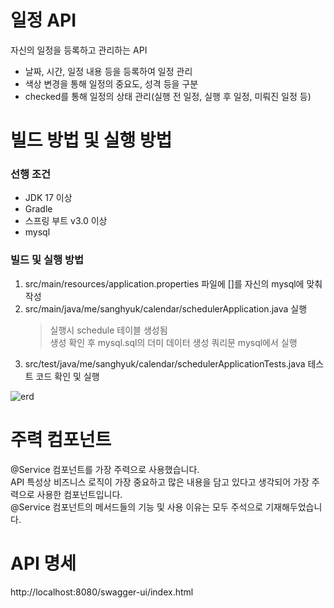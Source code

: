 # 일정 API
 자신의 일정을 등록하고 관리하는 API
 - 날짜, 시간, 일정 내용 등을 등록하여 일정 관리
 - 색상 변경을 통해 일정의 중요도, 성격 등을 구분
 - checked를 통해 일정의 상태 관리(실행 전 일정, 실행 후 일정, 미뤄진 일정 등)

# 빌드 방법 및 실행 방법

### 선행 조건
 - JDK 17 이상
 - Gradle
 - 스프링 부트 v3.0 이상
 - mysql

### 빌드 및 실행 방법
1. src/main/resources/application.properties 파일에 []를 자신의 mysql에 맞춰 작성
2. src/main/java/me/sanghyuk/calendar/schedulerApplication.java 실행
   > 실행시 schedule 테이블 생성됨        
   > 생성 확인 후 mysql.sql의 더미 데이터 생성 쿼리문 mysql에서 실행
3. src/test/java/me/sanghyuk/calendar/schedulerApplicationTests.java 테스트 코드 확인 및 실행

![erd](https://github.com/user-attachments/assets/ec6e8b60-c290-4dfa-abe9-fd96c7d26fe2)



# 주력 컴포넌트
@Service 컴포넌트를 가장 주력으로 사용했습니다.        
API 특성상 비즈니스 로직이 가장 중요하고 많은 내용을 담고 있다고 생각되어 가장 주력으로 사용한 컴포넌트입니다.              
@Service 컴포넌트의 메서드들의 기능 및 사용 이유는 모두 주석으로 기재해두었습니다.


# API 명세
http://localhost:8080/swagger-ui/index.html
